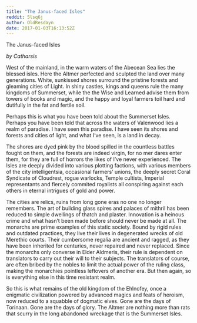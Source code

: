 ```yaml
---
title: "The Janus-faced Isles"
reddit: 5lsq6j
author: OldResdayn
date: 2017-01-03T16:13:52Z
---
```


The Janus-faced Isles

*by Catharsis*



West of the mainland, in the warm waters of the Abecean Sea lies the blessed isles. Here the Altmer perfected and sculpted the land over many generations. White, sunkissed shores surround the pristine forests and gleaming cities of Light. In shiny castles, kings and queens rule the many kingdoms of Summerset, while the the Wise and Learned advise them from towers of books and magic, and the happy and loyal farmers toil hard and dutifully in the fat and fertile soil. 

Perhaps this is what you have been told about the Summerset Isles. Perhaps you have been told that across the waters of Valenwood lies a realm of paradise. I have seen this paradise. I have seen its shores and forests and cities of light, and what I’ve seen, is a land in decay.


The shores are dyed pink by the blood spilled in the countless battles fought on them, and the forests are indeed virgin, for no mer dares enter them, for they are full of horrors the likes of I’ve never experienced. The Isles are deeply divided into various plotting factions, with various members of the city intelligentsia, occasional farmers’ unions, the deeply secret Coral Syndicate of Cloudrest, rogue warlocks, Temple cultists, Imperial representants and fiercely commited royalists all conspiring against each others in eternal intrigues of gold and power. 


The cities are relics, ruins from long gone eras no one no longer remembers. The art of building glass spires and palaces of mithril has been reduced to simple dwellings of thatch and plaster. Innovation is a heinous crime and what hasn’t been made before should never be made at all. The monarchs are prime examples of this static society. Bound by rigid rules and outdated practices, they live their lives in degenerated wrecks of old Merethic courts. Their cumbersome regalia are ancient and ragged, as they have been inherited for centuries, never repaired and never replaced. Since the monarchs only converse in Elder Aldmeris, their rule is dependent on translators to carry out their will to their subjects. The translators of course, are often bribed by the nobles to limit the actual power of the ruling class, making the monarchies pointless leftovers of another era. But then again, so is everything else in this time resistant realm. 


So this is what remains of the old kingdom of the Ehlnofey, once a enigmatic civilization powered by advanced magics and feats of heroism, now reduced to a squabble of dogmatic elves. Gone are the days of Torinaan. Gone are the days of glory. The Altmer are nothing more than rats that scurry in the long abandoned wreckage that is the Summerset Isles.


